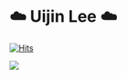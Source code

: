 # ☁️ Uijin Lee ☁️

[![Hits](https://hits.seeyoufarm.com/api/count/incr/badge.svg?url=https%3A%2F%2Fgithub.com%2Fgjbae1212%2Fhit-counter&count_bg=%2379C83D&title_bg=%23555555&icon=googlecloud.svg&icon_color=%23E7E7E7&title=hits&edge_flat=false)](https://hits.seeyoufarm.com)

<img src="https://capsule-render.vercel.app/api?type=soft&height=290&color=gradient&text=Welecome%20to%20my%20Github&reversal=false&section=header&textBg=false&fontAlign=50&animation=fadeIn&fontAlignY=50" />
